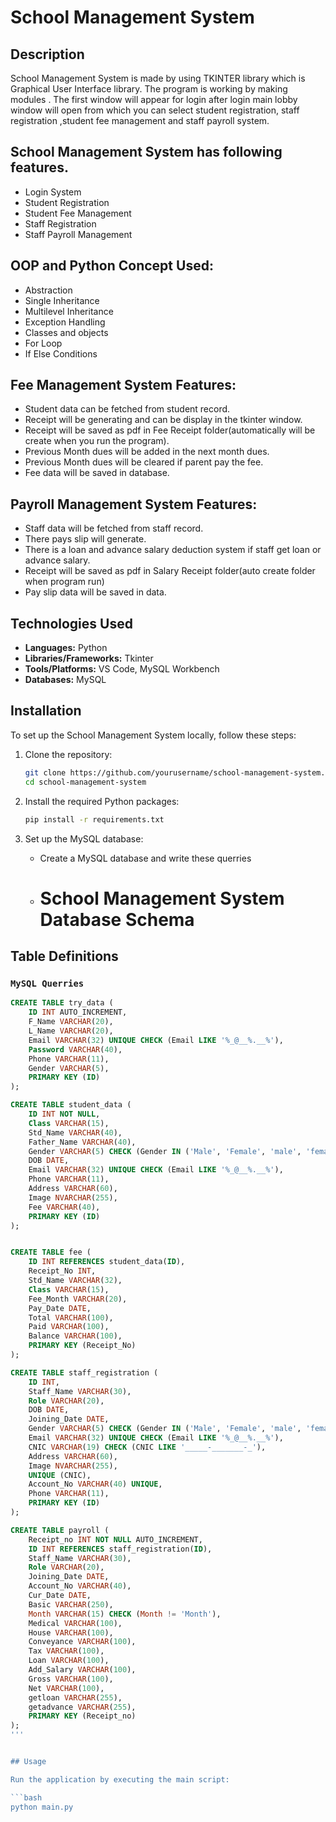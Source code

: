 # School Management System

## Description

School Management System is made by using TKINTER library which is Graphical User Interface library. The program is working by making modules . The  first window will appear for login after login main lobby window will open from which you can select student registration, staff registration ,student fee management and staff payroll system.

## School Management System has following features.
- Login System
- Student Registration
- Student Fee Management
- Staff Registration
- Staff Payroll Management

## OOP and Python Concept Used:
- Abstraction
- Single Inheritance
- Multilevel Inheritance
- Exception Handling
- Classes and objects
- For Loop
- If Else Conditions

## Fee Management System Features:
- Student data can be fetched from student record.
- Receipt will be generating and can be display in the tkinter window.
- Receipt will be saved as pdf in Fee Receipt folder(automatically will be create when you run the program).
- Previous Month dues will be added in the next month dues.
- Previous Month dues will be cleared if parent pay the fee.
- Fee data will be saved in database.
  
## Payroll Management System Features:
- Staff data will be fetched from staff record.
- There pays slip will generate.
- There is a loan and advance salary deduction system if staff get loan or advance salary.
- Receipt will be saved as pdf in Salary Receipt folder(auto create folder when program run)
- Pay slip data will be saved in data.

## Technologies Used
- **Languages:** Python
- **Libraries/Frameworks:** Tkinter
- **Tools/Platforms:** VS Code, MySQL Workbench
- **Databases:** MySQL

## Installation

To set up the School Management System locally, follow these steps:

1. Clone the repository:
    ```bash
    git clone https://github.com/yourusername/school-management-system.git](https://github.com/MateenMureed/sms-school-management-system-.git
    cd school-management-system
    ```

2. Install the required Python packages:
    ```bash
    pip install -r requirements.txt
    ```

3. Set up the MySQL database:
    - Create a MySQL database and write these querries
    - # School Management System Database Schema

## Table Definitions

### `MySQL Querries`
```sql
CREATE TABLE try_data (
    ID INT AUTO_INCREMENT,
    F_Name VARCHAR(20),
    L_Name VARCHAR(20),
    Email VARCHAR(32) UNIQUE CHECK (Email LIKE '%_@__%.__%'),
    Password VARCHAR(40),
    Phone VARCHAR(11),
    Gender VARCHAR(5),
    PRIMARY KEY (ID)
);

CREATE TABLE student_data (
    ID INT NOT NULL,
    Class VARCHAR(15),
    Std_Name VARCHAR(40),
    Father_Name VARCHAR(40),
    Gender VARCHAR(5) CHECK (Gender IN ('Male', 'Female', 'male', 'female')),
    DOB DATE,
    Email VARCHAR(32) UNIQUE CHECK (Email LIKE '%_@__%.__%'),
    Phone VARCHAR(11),
    Address VARCHAR(60),
    Image NVARCHAR(255),
    Fee VARCHAR(40),
    PRIMARY KEY (ID)
);


CREATE TABLE fee (
    ID INT REFERENCES student_data(ID),
    Receipt_No INT,
    Std_Name VARCHAR(32),
    Class VARCHAR(15),
    Fee_Month VARCHAR(20),
    Pay_Date DATE,
    Total VARCHAR(100),
    Paid VARCHAR(100),
    Balance VARCHAR(100),
    PRIMARY KEY (Receipt_No)
);

CREATE TABLE staff_registration (
    ID INT,
    Staff_Name VARCHAR(30),
    Role VARCHAR(20),
    DOB DATE,
    Joining_Date DATE,
    Gender VARCHAR(5) CHECK (Gender IN ('Male', 'Female', 'male', 'female')),
    Email VARCHAR(32) UNIQUE CHECK (Email LIKE '%_@__%.__%'),
    CNIC VARCHAR(19) CHECK (CNIC LIKE '_____-_______-_'),
    Address VARCHAR(60),
    Image NVARCHAR(255),
    UNIQUE (CNIC),
    Account_No VARCHAR(40) UNIQUE,
    Phone VARCHAR(11),
    PRIMARY KEY (ID)
);

CREATE TABLE payroll (
    Receipt_no INT NOT NULL AUTO_INCREMENT,
    ID INT REFERENCES staff_registration(ID),
    Staff_Name VARCHAR(30),
    Role VARCHAR(20),
    Joining_Date DATE,
    Account_No VARCHAR(40),
    Cur_Date DATE,
    Basic VARCHAR(250),
    Month VARCHAR(15) CHECK (Month != 'Month'),
    Medical VARCHAR(100),
    House VARCHAR(100),
    Conveyance VARCHAR(100),
    Tax VARCHAR(100),
    Loan VARCHAR(100),
    Add_Salary VARCHAR(100),
    Gross VARCHAR(100),
    Net VARCHAR(100),
    getloan VARCHAR(255),
    getadvance VARCHAR(255),
    PRIMARY KEY (Receipt_no)
);
'''


## Usage

Run the application by executing the main script:

```bash
python main.py

